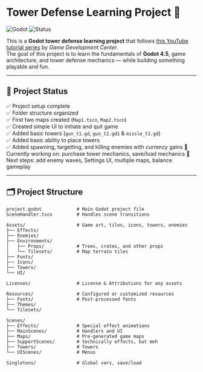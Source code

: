 # Tower Defense Learning Project 🎯

![Godot](https://img.shields.io/badge/Godot-4.5-blue?logo=godot-engine&logoColor=white) ![Status](https://img.shields.io/badge/Status-WIP-yellow)

This is a **Godot tower defense learning project** that follows [this YouTube tutorial series](https://www.youtube.com/watch?v=wFdpCGbrVXI&list=PLZ-54sd-DMAJltIzTtZ6ZhC-9hkqYXyp6) by _Game Development Center_.  
The goal of this project is to learn the fundamentals of **Godot 4.5**, game architecture, and tower defense mechanics — while building something playable and fun.

---

## 🚀 Project Status

✅ Project setup complete  
✅ Folder structure organized  
✅ First two maps created (`Map1.tscn`, `Map2.tscn`)  
✅ Created simple UI to initiate and quit game  
✅ Added basic towers (`gun_t1.gd`, `gun_t2.gd1` & `missle_t1.gd`)  
✅ Added basic ability to place towers  
✅ Added spawning, targetting, and killing enemies with currency gains
🔄 Currently working on: purchase tower mechanics, save/load mechanics
📅 Next steps: add enemy waves, Settings UI, multiple maps, balance gameplay

---

## 🗂 Project Structure

```text
project.godot             # Main Godot project file
SceneHandler.tscn         # Handles scene transitions

Assets/                   # Game art, tiles, icons, towers, enemies
├── Effects/
├── Enemies/
├── Environments/
│   ├── Props/            # Trees, crates, and other props
│   └── Tilesets/         # Map terrain tiles
├── Fonts/
├── Icons/
├── Towers/
└── UI/

Licenses/                 # License & Attributions for any assets

Resources/                # Configured or customized resources
├── Fonts/                # Post-processed fonts
├── Themes/
└── Tilesets/

Scenes/
├── Effects/              # Special effect animations
├── MainScenes/           # Handlers and UI
├── Maps/                 # Pre-generated game maps
├── SupportScenes/        # technically effects, but meh
├── Towers/               # Towers
└── UIScenes/             # Menus

Singletons/               # Global vars, save/load
```
